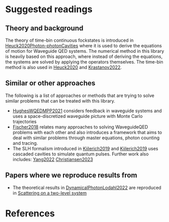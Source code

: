 # Suggested readings

## Theory and background
The theory of time-bin continuous fockstates is introduced in [Heuck2020Photon-photonCavities](@cite) where it is used to derive the equations of motion for Waveguide QED systems. The numerical method in this library is heavily based on this approach, where instead of deriving the equations, the systems are solved by applying the operators themselves. The time-bin method is also used in [Heuck2020](@cite) and [Krastanov2022](@cite).

## Similar or other approaches

The following is a list of approaches or methods that are trying to solve similar problems that can be treated with this library.
* [HughesWQEDMPP2021](@cite) considers feedback in waveguide systems and uses a space-discretized waveguide picture with Monte Carlo trajectories
* [Fischer2018](@cite) relates many approaches to solving WaveguideQED problems with each other and also introduces a framework that aims to deal with similar problems through master equations, photon counting and tracing.
* The SLH formalism introduced in [Kiilerich2019](@cite) and [Kiilerich2019](@cite) uses cascaded cavities to simulate quantum pulses. Further work also includes: [Yang2022](@cite) [Christiansen2023](@cite)

## Papers where we reproduce results from
* The theoretical results in [DynamicalPhotonLodahl2022](@cite) are reproduced in [Scattering on a two-level system](https://qojulia.github.io/WaveguideQED.jl/dev/example_lodahl/)

# References
```@bibliography
```
